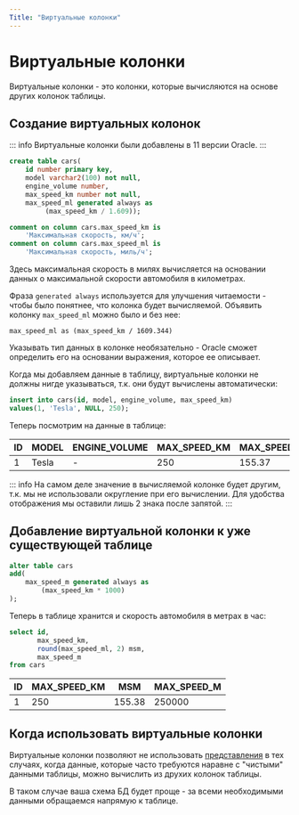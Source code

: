 ```yaml
---
Title: "Виртуальные колонки"
---
```


# Виртуальные колонки

Виртуальные колонки - это колонки, которые вычисляются на основе других
колонок таблицы.

## Создание виртуальных колонок

::: info
Виртуальные колонки были добавлены в 11 версии Oracle.
:::

```sql
create table cars(
    id number primary key,
    model varchar2(100) not null,
    engine_volume number,
    max_speed_km number not null,
    max_speed_ml generated always as
         (max_speed_km / 1.609));

comment on column cars.max_speed_km is
    'Максимальная скорость, км/ч';
comment on column cars.max_speed_ml is
    'Максимальная скорость, миль/ч';
```

Здесь максимальная скорость в милях вычисляется на основании данных о
максимальной скорости автомобиля в километрах.

Фраза `generated always` используется для улучшения читаемости - чтобы
было понятнее, что колонка будет вычисляемой. Объявить колонку
`max_speed_ml` можно было и без нее:

    max_speed_ml as (max_speed_km / 1609.344)

Указывать тип данных в колонке необязательно - Oracle сможет определить
его на основании выражения, которое ее описывает.

Когда мы добавляем данные в таблицу, виртуальные колонки не должны нигде
указываться, т.к. они будут вычислены автоматически:

```sql
insert into cars(id, model, engine_volume, max_speed_km)
values(1, 'Tesla', NULL, 250);
```

Теперь посмотрим на данные в таблице:

| ID | MODEL | ENGINE_VOLUME | MAX_SPEED_KM | MAX_SPEED_ML |
|-|-|-|-|-|
|  1 | Tesla | -             |          250 | 155.37       |

::: info
На самом деле значение в вычисляемой колонке будет другим, т.к. мы не
использовали округление при его вычислении. Для удобства отображения мы
оставили лишь 2 знака после запятой.
:::

## Добавление виртуальной колонки к уже существующей таблице

```sql
alter table cars
add(
    max_speed_m generated always as
        (max_speed_km * 1000)
);
```

Теперь в таблице хранится и скорость автомобиля в метрах в час:

```sql
select id,
       max_speed_km,
       round(max_speed_ml, 2) msm,
       max_speed_m
from cars
```

| ID | MAX_SPEED_KM |    MSM | MAX_SPEED_M |
|-|-|-|-|
|  1 |          250 | 155.38 |      250000 |

## Когда использовать виртуальные колонки

Виртуальные колонки позволяют не использовать
[представления](/sql/dbobjects/views/) в тех случаях, когда данные,
которые часто требуются наравне с "чистыми" данными таблицы, можно
вычислить из друхих колонок таблицы.

В таком случае ваша схема БД будет проще - за всеми необходимыми данными обращаемся напрямую к таблице.

